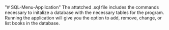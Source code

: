 "# SQL-Menu-Application" 
The attatched .sql file includes the commands necessary to initalize a database with the necessary tables for the program.
Running the application will give you the option to add, remove, change, or list books in the database.
